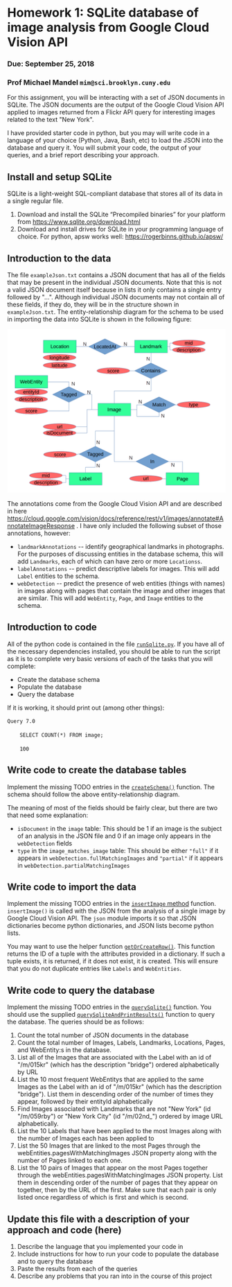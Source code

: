# Homework 1: SQLite database of image analysis from Google Cloud Vision API
### Due: September 25, 2018
### Prof Michael Mandel `mim@sci.brooklyn.cuny.edu`

For this assignment, you will be interacting with a set of JSON documents in 
SQLite. The JSON documents are the output of the Google Cloud Vision API applied 
to images returned from a Flickr API query for interesting images related
to the text "New York".

I have provided starter code in python, but you may will write code in a language
of your choice (Python, Java, Bash, etc) to load the JSON into the database
and query it. You will submit your code, the output of your queries, and a brief
report describing your approach.

## Install and setup SQLite

SQLite is a light-weight SQL-compliant database that stores all of its data in a
single regular file.

1. Download and install the SQLite “Precompiled binaries” for your platform
   from https://www.sqlite.org/download.html
1. Download and install drives for SQLite in your programming language of
   choice. For python, apsw works well: https://rogerbinns.github.io/apsw/
   
## Introduction to the data

The file `exampleJson.txt` contains
a JSON document that has all of the fields that may be present in the
individual JSON documents. Note that this is not a valid JSON document
itself because in lists it only contains a single entry followed by "...". 
Although individual JSON documents may not contain all of these fields, if
they do, they will be in the structure shown in `exampleJson.txt`. The
entity-relationship diagram for the schema to be used in importing the 
data into SQLite is shown in the following figure:

![Entity-relationship diagram of JSON data](sql.png)

The annotations come from the Google Cloud Vision API and are described in
here https://cloud.google.com/vision/docs/reference/rest/v1/images/annotate#AnnotateImageResponse .
I have only included the following subset of those annotations, however:

 * `landmarkAnnotations` -- identify geographical landmarks in photographs. 
   For the purposes of discussing entities in the database
   schema, this will add `Landmarks`, each of which can have zero or more
   `Locationss`.
 * `labelAnnotations` -- predict descriptive labels for images. This will
   add `Label` entities to the schema.
 * `webDetection` -- predict the presence of web entities (things with
   names) in images along with pages that contain the image and other
   images that are similar. This will add `WebEntity`, `Page`, and `Image`
   entities to the schema.
   
## Introduction to code   

All of the python code is contained in the file [`runSqlite.py`](https://github.com/cisc7610/homework1/blob/master/runSqlite.py).
If you have all of the necessary dependencies installed, you should be able to run the script as it is to 
complete very basic versions of each of the tasks that you will complete: 
 * Create the database schema
 * Populate the database
 * Query the database

If it is working, it should print out (among other things):
```
Query 7.0

    SELECT COUNT(*) FROM image;
    
    100
```

## Write code to create the database tables

Implement the missing TODO entries in the [`createSchema()`](https://github.com/cisc7610/homework1/blob/master/runSqlite.py#L21)
function.  The schema should follow the above entity-relationship diagram.

The meaning of most of the fields should be fairly clear, but there are two that need some explanation:
 * `isDocument` in the `image` table: This should be 1 if an image is the subject of an analysis 
    in the JSON file and 0 if an image only appears in the `webDetection` fields
 * `type` in the `image_matches_image` table: This should be either `"full"` if it appears in 
   `webDetection.fullMatchingImages` and `"partial"` if it appears in `webDetection.partialMatchingImages`


## Write code to import the data

Implement the missing TODO entries in the [`insertImage` method](https://github.com/cisc7610/homework1/blob/master/runSqlite.py#L53)
function.  `insertImage()` is called with the JSON from the analysis of a single image by Google Cloud Vision API.
The `json` module imports it so that JSON dictionaries become python dictionaries, and JSON lists become python lists.

You may want to use the helper function [`getOrCreateRow()`](https://github.com/cisc7610/homework1/blob/master/runSqlite.py#L74).
This function returns the ID of a tuple with the attributes provided in a dictionary.  If such a tuple exists, it is returned,
if it does not exist, it is created.  This will ensure that you do not duplicate entries like `Labels` and `WebEntities`.


## Write code to query the database

Implement the missing TODO entries in the [`querySqlite()`](https://github.com/cisc7610/homework1/blob/master/runSqlite.py#L104) function.
You should use the supplied [`querySqliteAndPrintResults()`](https://github.com/cisc7610/homework1/blob/master/runSqlite.py#L173) function
to query the database.  The queries should be as follows:
 1. Count the total number of JSON documents in the database
 2. Count the total number of Images, Labels, Landmarks,
    Locations, Pages, and WebEntity:s in the database.
 3. List all of the Images that are associated with the
    Label with an id of "/m/015kr" (which has the description
    "bridge") ordered alphabetically by URL
 4. List the 10 most frequent WebEntitys that are applied
    to the same Images as the Label with an id of "/m/015kr" (which
    has the description "bridge"). List them in descending order of the number of times
    they appear, followed by their entityId alphabetically
 5. Find Images associated with Landmarks that are not
    "New York" (id "/m/059rby") or "New York City" (id "/m/02nd_")
    ordered by image URL alphabetically.
 6. List the 10 Labels that have been applied to the most
    Images along with the number of Images each has been applied to
 7. List the 50 Images that are linked to the most Pages
    through the webEntities.pagesWithMatchingImages JSON property
    along with the number of Pages linked to each one.
 8. List the 10 pairs of Images that appear on the most
    Pages together through the webEntities.pagesWithMatchingImages
    JSON property. List them in descending order of the number of pages that they
    appear on together, then by the URL of the first. Make sure that
    each pair is only listed once regardless of which is first and
    which is second.
    

## Update this file with a description of your approach and code (here)

 1. Describe the language that you implemented your code in
 2. Include instructions for how to run your code to populate the database
    and to query the database
 3. Paste the results from each of the queries
 4. Describe any problems that you ran into in the course of this project

